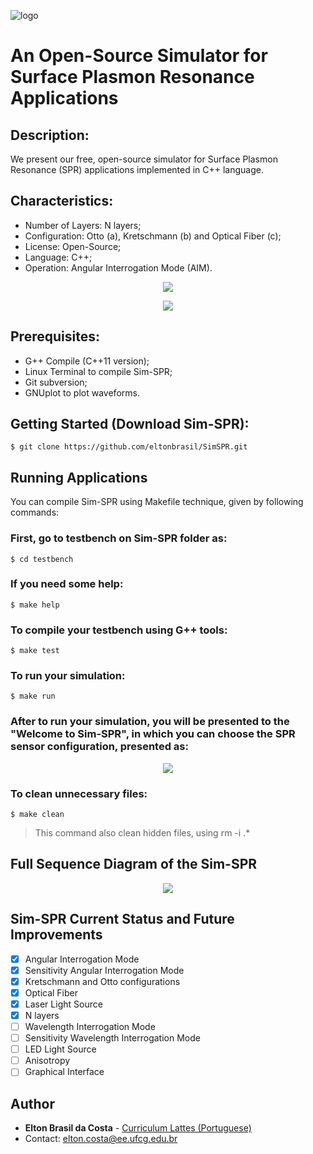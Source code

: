 ![logo](https://user-images.githubusercontent.com/25873978/47947397-7c18f200-defa-11e8-9943-9d10470bd2b9.png)

# An Open-Source Simulator for Surface Plasmon Resonance Applications
## Description:

We present our free, open-source simulator for Surface Plasmon Resonance (SPR) applications implemented in C++ language.

## Characteristics:

* Number of Layers: N layers;
* Configuration: Otto (a), Kretschmann (b) and Optical Fiber (c);
* License: Open-Source;
* Language: C++;
* Operation: Angular Interrogation Mode (AIM).

<p align="center">
  <img src="https://user-images.githubusercontent.com/25873978/51500991-58f23600-1db7-11e9-98a1-1cbae5c7e811.png">
</p>

<p align="center">
  <img src="https://user-images.githubusercontent.com/25873978/55975343-c8115500-5c57-11e9-978e-ba597d807e35.png">
</p>

## Prerequisites:

* G++ Compile (C++11 version);
* Linux Terminal to compile Sim-SPR;
* Git subversion;
* GNUplot to plot waveforms.

## Getting Started (Download Sim-SPR):
```
$ git clone https://github.com/eltonbrasil/SimSPR.git 
```

## Running Applications

You can compile Sim-SPR using Makefile technique, given by following commands:

### First, go to testbench on Sim-SPR folder as:
```
$ cd testbench
```
### If you need some help:
```
$ make help
```
### To compile your testbench using G++ tools:
```
$ make test
```
### To run your simulation:
```
$ make run
```
### After to run your simulation, you will be presented to the "Welcome to Sim-SPR", in which you can choose the SPR sensor configuration, presented as:

<p align="center">
  <img src="https://user-images.githubusercontent.com/25873978/55974570-efffb900-5c55-11e9-9978-1d02ba00ec02.png">
</p>

### To clean unnecessary files:
```
$ make clean
```
> This command also clean hidden files, using rm -i .*

## Full Sequence Diagram of the Sim-SPR

<p align="center">
  <img src="https://user-images.githubusercontent.com/25873978/55831486-31228c80-5ae1-11e9-8c0c-e1b13339d84a.png">
</p>

## Sim-SPR Current Status and Future Improvements

- [x] Angular Interrogation Mode
- [x] Sensitivity Angular Interrogation Mode
- [x] Kretschmann and Otto configurations
- [X] Optical Fiber
- [x] Laser Light Source
- [x] N layers
- [ ] Wavelength Interrogation Mode
- [ ] Sensitivity Wavelength Interrogation Mode
- [ ] LED Light Source
- [ ] Anisotropy
- [ ] Graphical Interface

## Author

* **Elton Brasil da Costa** - [Curriculum Lattes (Portuguese)](http://buscatextual.cnpq.br/buscatextual/visualizacv.do?id=K4459901A6)
* Contact: elton.costa@ee.ufcg.edu.br

